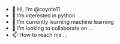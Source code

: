 - 👋 Hi, I’m @coyote11
- 👀 I’m interested in python
- 🌱 I’m currently learning machine learning 
- 💞️ I’m looking to collaborate on ...
- 📫 How to reach me ...

<!---
coyote11/coyote11 is a ✨ special ✨ repository because its `README.md` (this file) appears on your GitHub profile.
You can click the Preview link to take a look at your changes.
--->

